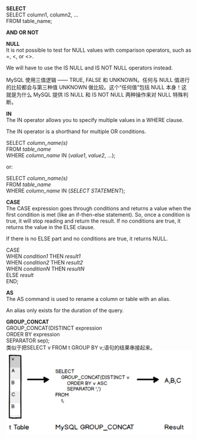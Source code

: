 **SELECT**  
SELECT column1, column2, ...  
FROM table_name;  

**AND OR NOT**  

**NULL**  
It is not possible to test for NULL values with comparison operators, such as =, <, or <>.  

We will have to use the IS NULL and IS NOT NULL operators instead.  

MySQL 使用三值逻辑 —— TRUE, FALSE 和 UNKNOWN。任何与 NULL 值进行的比较都会与第三种值 UNKNOWN 做比较。这个“任何值”包括 NULL 本身！这就是为什么 MySQL 提供 IS NULL 和 IS NOT NULL 两种操作来对 NULL 特殊判断。  

**IN**  
The IN operator allows you to specify multiple values in a WHERE clause.  

The IN operator is a shorthand for multiple OR conditions.  

SELECT *column_name(s)*  
FROM *table_name*  
WHERE *column_name* IN (*value1*, *value2*, ...);  

or:  

SELECT *column_name(s)*  
FROM *table_name*  
WHERE *column_name* IN (*SELECT STATEMENT*);  

**CASE**  
The CASE expression goes through conditions and returns a value when the first condition is met (like an if-then-else statement). So, once a condition is true, it will stop reading and return the result. If no conditions are true, it returns the value in the ELSE clause.  

If there is no ELSE part and no conditions are true, it returns NULL.  

CASE  
    WHEN *condition1* THEN *result1*  
    WHEN *condition2* THEN *result2*  
    WHEN *conditionN* THEN *resultN*  
    ELSE *result*  
END;  

**AS**  
The AS command is used to rename a column or table with an alias.  

An alias only exists for the duration of the query.  

**GROUP_CONCAT**  
GROUP_CONCAT(DISTINCT expression  
    ORDER BY expression  
    SEPARATOR sep);  
类似于把SELECT v FROM t GROUP BY v;语句的结果串接起来。  
![](https://github.com/Wstayyoung/DataSet/blob/main/img/GROUP_CONCAT.png)


